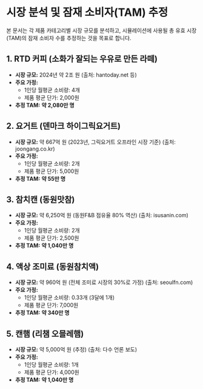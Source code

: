 # 시장 분석 및 잠재 소비자(TAM) 추정

본 문서는 각 제품 카테고리별 시장 규모를 분석하고, 시뮬레이션에 사용될 총 유효 시장(TAM)의 잠재 소비자 수를 추정하는 것을 목표로 합니다.

## 1. RTD 커피 (소화가 잘되는 우유로 만든 라떼)

- **시장 규모:** 2024년 약 2조 원 (출처: hantoday.net 등)
- **주요 가정:**
    - 1인당 월평균 소비량: 4개
    - 제품 평균 단가: 2,000원
- **추정 TAM:** **약 2,080만 명**

## 2. 요거트 (덴마크 하이그릭요거트)

- **시장 규모:** 약 667억 원 (2023년, 그릭요거트 오프라인 시장 기준) (출처: joongang.co.kr)
- **주요 가정:**
    - 1인당 월평균 소비량: 2개
    - 제품 평균 단가: 5,000원
- **추정 TAM:** **약 55만 명**

## 3. 참치캔 (동원맛참)

- **시장 규모:** 약 6,250억 원 (동원F&B 점유율 80% 역산) (출처: isusanin.com)
- **주요 가정:**
    - 1인당 월평균 소비량: 2개
    - 제품 평균 단가: 2,500원
- **추정 TAM:** **약 1,040만 명**

## 4. 액상 조미료 (동원참치액)

- **시장 규모:** 약 960억 원 (전체 조미료 시장의 30%로 가정) (출처: seoulfn.com)
- **주요 가정:**
    - 1인당 월평균 소비량: 0.33개 (3달에 1개)
    - 제품 평균 단가: 7,000원
- **추정 TAM:** **약 340만 명**

## 5. 캔햄 (리챔 오믈레햄)

- **시장 규모:** 약 5,000억 원 (추정) (출처: 다수 언론 보도)
- **주요 가정:**
    - 1인당 월평균 소비량: 1개
    - 제품 평균 단가: 4,000원
- **추정 TAM:** **약 1,040만 명**
